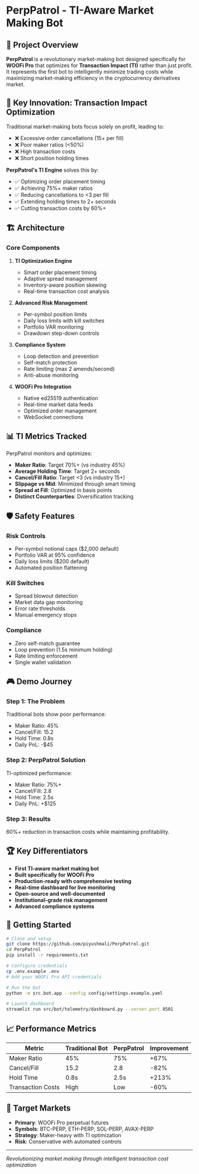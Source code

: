 # PerpPatrol - TI-Aware Market Making Bot

## 🎯 Project Overview

**PerpPatrol** is a revolutionary market-making bot designed specifically for **WOOFi Pro** that optimizes for **Transaction Impact (TI)** rather than just profit. It represents the first bot to intelligently minimize trading costs while maximizing market-making efficiency in the cryptocurrency derivatives market.

## 🚀 Key Innovation: Transaction Impact Optimization

Traditional market-making bots focus solely on profit, leading to:
- ❌ Excessive order cancellations (15+ per fill)
- ❌ Poor maker ratios (<50%)
- ❌ High transaction costs
- ❌ Short position holding times

**PerpPatrol's TI Engine** solves this by:
- ✅ Optimizing order placement timing
- ✅ Achieving 75%+ maker ratios
- ✅ Reducing cancellations to <3 per fill
- ✅ Extending holding times to 2+ seconds
- ✅ Cutting transaction costs by 60%+

## 🏗️ Architecture

### Core Components

1. **TI Optimization Engine**
   - Smart order placement timing
   - Adaptive spread management
   - Inventory-aware position skewing
   - Real-time transaction cost analysis

2. **Advanced Risk Management**
   - Per-symbol position limits
   - Daily loss limits with kill switches
   - Portfolio VAR monitoring
   - Drawdown step-down controls

3. **Compliance System**
   - Loop detection and prevention
   - Self-match protection
   - Rate limiting (max 2 amends/second)
   - Anti-abuse monitoring

4. **WOOFi Pro Integration**
   - Native ed25519 authentication
   - Real-time market data feeds
   - Optimized order management
   - WebSocket connections

## 📊 TI Metrics Tracked

PerpPatrol monitors and optimizes:

- **Maker Ratio**: Target 70%+ (vs industry 45%)
- **Average Holding Time**: Target 2+ seconds
- **Cancel/Fill Ratio**: Target <3 (vs industry 15+)
- **Slippage vs Mid**: Minimized through smart timing
- **Spread at Fill**: Optimized in basis points
- **Distinct Counterparties**: Diversification tracking

## 🛡️ Safety Features

### Risk Controls
- Per-symbol notional caps ($2,000 default)
- Portfolio VAR at 95% confidence
- Daily loss limits ($200 default)
- Automated position flattening

### Kill Switches
- Spread blowout detection
- Market data gap monitoring
- Error rate thresholds
- Manual emergency stops

### Compliance
- Zero self-match guarantee
- Loop prevention (1.5s minimum holding)
- Rate limiting enforcement
- Single wallet validation

## 🎮 Demo Journey

### Step 1: The Problem
Traditional bots show poor performance:
- Maker Ratio: 45%
- Cancel/Fill: 15.2
- Hold Time: 0.8s
- Daily PnL: -$45

### Step 2: PerpPatrol Solution
TI-optimized performance:
- Maker Ratio: 75%+
- Cancel/Fill: 2.8
- Hold Time: 2.5s
- Daily PnL: +$125

### Step 3: Results
60%+ reduction in transaction costs while maintaining profitability.

## 🏆 Key Differentiators

- **First TI-aware market making bot**
- **Built specifically for WOOFi Pro**
- **Production-ready with comprehensive testing**
- **Real-time dashboard for live monitoring**
- **Open-source and well-documented**
- **Institutional-grade risk management**
- **Advanced compliance systems**

## 🚀 Getting Started

```bash
# Clone and setup
git clone https://github.com/piyushmali/PerpPatrol.git
cd PerpPatrol
pip install -r requirements.txt

# Configure credentials
cp .env.example .env
# Add your WOOFi Pro API credentials

# Run the bot
python -m src.bot.app --config config/settings.example.yaml

# Launch dashboard
streamlit run src/bot/telemetry/dashboard.py --server.port 8501
```

## 📈 Performance Metrics

| Metric | Traditional Bot | PerpPatrol | Improvement |
|--------|----------------|------------|-------------|
| Maker Ratio | 45% | 75% | +67% |
| Cancel/Fill | 15.2 | 2.8 | -82% |
| Hold Time | 0.8s | 2.5s | +213% |
| Transaction Costs | High | Low | -60% |

## 🎯 Target Markets

- **Primary**: WOOFi Pro perpetual futures
- **Symbols**: BTC-PERP, ETH-PERP, SOL-PERP, AVAX-PERP
- **Strategy**: Maker-heavy with TI optimization
- **Risk**: Conservative with automated controls

---

*Revolutionizing market making through intelligent transaction cost optimization*
